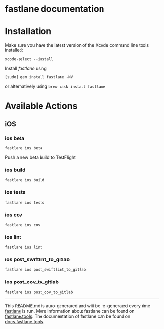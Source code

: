 fastlane documentation
================
# Installation

Make sure you have the latest version of the Xcode command line tools installed:

```
xcode-select --install
```

Install _fastlane_ using
```
[sudo] gem install fastlane -NV
```
or alternatively using `brew cask install fastlane`

# Available Actions
## iOS
### ios beta
```
fastlane ios beta
```
Push a new beta build to TestFlight
### ios build
```
fastlane ios build
```

### ios tests
```
fastlane ios tests
```

### ios cov
```
fastlane ios cov
```

### ios lint
```
fastlane ios lint
```

### ios post_swiftlint_to_gitlab
```
fastlane ios post_swiftlint_to_gitlab
```

### ios post_cov_to_gitlab
```
fastlane ios post_cov_to_gitlab
```


----

This README.md is auto-generated and will be re-generated every time [fastlane](https://fastlane.tools) is run.
More information about fastlane can be found on [fastlane.tools](https://fastlane.tools).
The documentation of fastlane can be found on [docs.fastlane.tools](https://docs.fastlane.tools).
